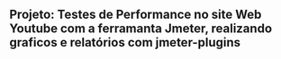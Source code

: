 ## Projeto: Testes de Performance no site Web Youtube com a ferramanta Jmeter, realizando graficos e relatórios com jmeter-plugins
